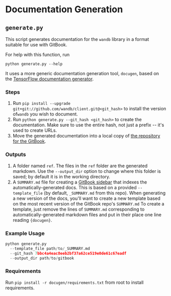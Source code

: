 # Documentation Generation

## `generate.py`

This script generates documentation for the `wandb` library
in a format suitable for use with GitBook.

For help with this function, run

```text
python generate.py --help
```

It uses a more generic documentation generation tool,
`docugen`,
based on the
[TensorFlow documentation generator](https://www.github.com/tensorflow/docs).

### Steps

1. Run `pip install --upgrade git+git://github.com/wandb/client.git@<git_hash>`
to install the version of`wandb` you wish to document.
2. Run `python generate.py --git_hash <git_hash>` to create the documentation.
Make sure to use the entire hash, not just a prefix -- it's used to create URLs.
3. Move the generated documentation into a local copy of
[the repository for the GitBook](https://www.github.com/).

### Outputs

1. A folder named `ref`.
The files in the `ref` folder are the generated markdown.
Use the `--output_dir` option to change where this folder is saved;
by default it is in the working directory.
2. A `SUMMARY.md` file for creating a
[GitBook sidebar](https://docs.gitbook.com/integrations/github/content-configuration#summary)
that indexes the automatically-generated docs.
This is based on a provided `--template_file`
\(by default, `_SUMMARY.md` from this repo\).
When generating a new version of the docs,
you'll want to create a new template based on
the most recent version of the GitBook repo's `SUMMARY.md`
To create a template, just remove the lines of `SUMMARY.md`
corresponding to automatically-generated
markdown files and put in their place one line reading `{docugen}`.

### Example Usage

```python
python generate.py
  --template_file path/to/_SUMMARY.md
  --git_hash 7bbc4a4eac8eeb2bf37a62ce519e0de61c67eadf
  --output_dir path/to/gitbook
```

### Requirements

Run `pip install -r docugen/requirements.txt` from root to install requirements.
